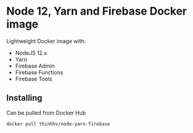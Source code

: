# Node 12, Yarn and Firebase Docker image

Lightweight Docker image with:

- NodeJS 12.x
- Yarn
- Firebase Admin
- Firebase Functions
- Firebase Tools

## Installing

Can be pulled from Docker Hub

```docker
docker pull thinhhv/node-yarn-firebase
```
